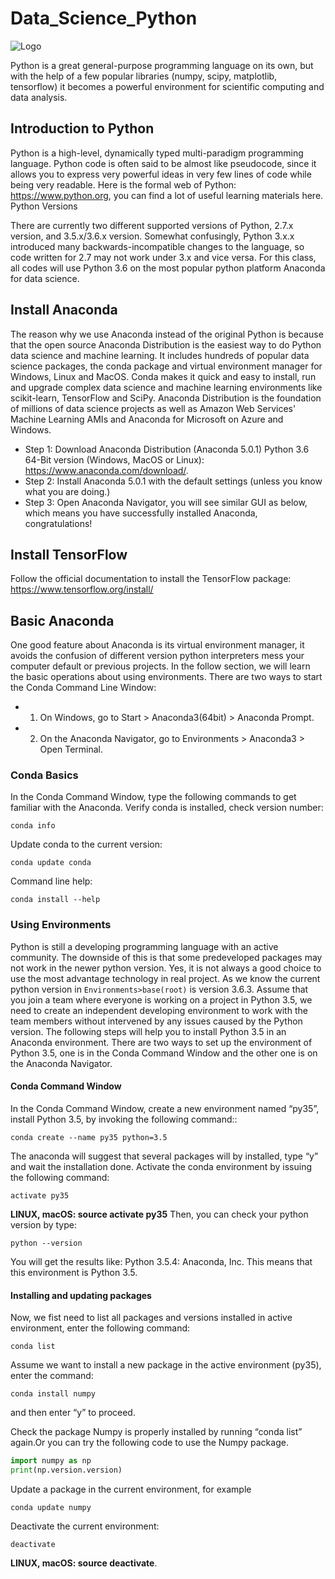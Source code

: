 # Data_Science_Python

![Logo](https://github.com/cuicaihao/Data_Science_Python/blob/master/images/%20Logo.png)

Python is a great general-purpose programming language on its own, but with the help of a few popular libraries (numpy, scipy, matplotlib, tensorflow) it becomes a powerful environment for scientific computing and data analysis.

## Introduction to Python 

Python is a high-level, dynamically typed multi-paradigm programming language. Python code is often said to be almost like pseudocode, since it allows you to express very powerful ideas in very few lines of code while being very readable.
Here is the formal web of Python: https://www.python.org, you can find a lot of useful learning materials here.
Python Versions

There are currently two different supported versions of Python, 2.7.x version, and 3.5.x/3.6.x version. Somewhat confusingly, Python 3.x.x introduced many backwards-incompatible changes to the language, so code written for 2.7 may not work under 3.x and vice versa. For this class, all codes will use Python 3.6 on the most popular python platform Anaconda for data science.

## Install Anaconda

The reason why we use Anaconda instead of the original Python is because that the open source Anaconda Distribution is the easiest way to do Python data science and machine learning. 
It includes hundreds of popular data science packages, the conda package and virtual environment manager for Windows, Linux and MacOS. Conda makes it quick and easy to install, run and upgrade complex data science and machine learning environments like scikit-learn, TensorFlow and SciPy. Anaconda Distribution is the foundation of millions of data science projects as well as Amazon Web Services' Machine Learning AMIs and Anaconda for Microsoft on Azure and Windows.

- Step 1: Download Anaconda Distribution (Anaconda 5.0.1) Python 3.6 64-Bit version (Windows, MacOS or Linux): https://www.anaconda.com/download/.
- Step 2: Install Anaconda 5.0.1 with the default settings (unless you know what you are doing.)
- Step 3: Open Anaconda Navigator, you will see similar GUI as below, which means you have successfully installed Anaconda, congratulations! 

## Install TensorFlow
Follow the official documentation to install the TensorFlow package: https://www.tensorflow.org/install/


## Basic Anaconda 

One good feature about Anaconda is its virtual environment manager, it avoids the confusion of different version python interpreters mess your computer default or previous projects. In the follow section, we will learn the basic operations about using environments.
There are two ways to start the Conda Command Line Window:
- 1. On Windows, go to Start > Anaconda3(64bit) > Anaconda Prompt.
- 2. On the Anaconda Navigator, go to Environments >  Anaconda3 > Open Terminal.

### Conda Basics
In the Conda Command Window, type the following commands to get familiar with the Anaconda.
Verify conda is installed, check version number:
```
conda info
```
Update conda to the current version:
```
conda update conda
```
Command line help:
```
conda install --help
```

### Using Environments

Python is still a developing programming language with an active community. The downside of this is that some predeveloped packages may not work in the newer python version. Yes, it is not always a good choice to use the most advantage technology in real project. 
As we know the current python version in `Environments>base(root)` is version 3.6.3. Assume that you join a team where everyone is working on a project in Python 3.5,  we need to create an independent developing environment to work with the team members without intervened by any issues caused by the Python version. 
The following steps will help you to install Python 3.5 in an Anaconda environment.
There are two ways to set up the environment of Python 3.5, one is in the Conda Command Window and the other one is on the Anaconda Navigator.

#### Conda Command Window
In the Conda Command Window, create a new environment named “py35”, install Python 3.5, by invoking the following command::
```
conda create --name py35 python=3.5
```
The anaconda will suggest that several packages will by installed, type “y” and wait the installation done.
Activate the conda environment by issuing the following command:
```
activate py35 
```
**LINUX, macOS: source activate py35**
Then, you can check your python version by type:
```
python --version 
```
You will get the results like: Python 3.5.4: Anaconda, Inc. This means that this environment is Python 3.5.

#### Installing and updating packages
Now, we fist need to list all packages and versions installed in active environment, enter the following command:
```
conda list
```
Assume we want to install a new package in the active environment (py35), enter the command:
```
conda install numpy
```
and then enter “y” to proceed.

Check the package Numpy is properly installed by running “conda list” again.Or you can try the following code to use the Numpy package.
```python
import numpy as np
print(np.version.version)
```
Update a package in the current environment, for example
```
conda update numpy
```
Deactivate the current environment:
```
deactivate
``` 
**LINUX, macOS: source deactivate**.






